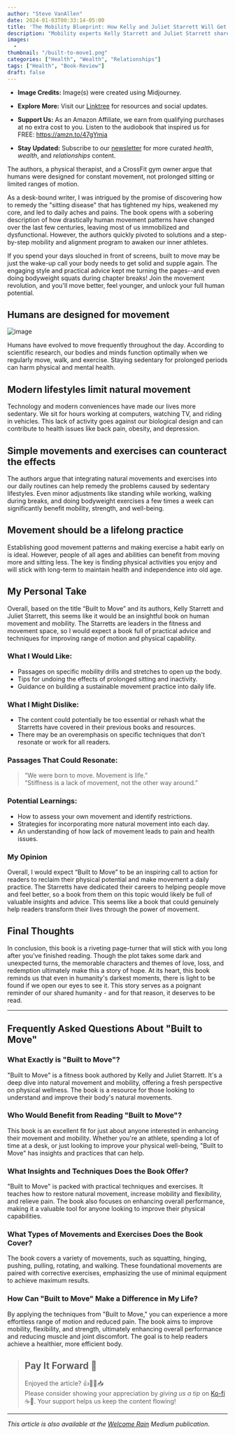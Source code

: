```yaml
---
author: "Steve VanAllen"
date: 2024-01-03T00:33:14-05:00
title: 'The Mobility Blueprint: How Kelly and Juliet Starrett Will Get You Strong, Flexible, and Built to Move'
description: "Mobility experts Kelly Starrett and Juliet Starrett share practical strategies for improving movement and reclaiming physical freedom in their new book 'Built to Move' - an essential guide for anyone looking to move better, feel better, and discover their physical potential."
images:
  - 
thumbnail: "/built-to-move1.png"
categories: ["Health", "Wealth", "Relationships"]
tags: ["Health", "Book-Review"]
draft: false
---
```


- **Image Credits:** Image(s) were created using Midjourney.

- **Explore More:** Visit our [Linktree](https://linktr.ee/welcomerain) for resources and social updates.

- **Support Us:** As an Amazon Affiliate, we earn from qualifying purchases at no extra cost to you.  Listen to the audiobook that inspired us for FREE: https://amzn.to/47gYmja

- **Stay Updated:** Subscribe to our [newsletter](http://eepurl.com/iGVUjI) for more curated _health_, _wealth_, and _relationships_ content.

The authors, a physical therapist, and a CrossFit gym owner argue that humans were designed for constant movement, not prolonged sitting or limited ranges of motion. 

As a desk-bound writer, I was intrigued by the promise of discovering how to remedy the "sitting disease" that has tightened my hips, weakened my core, and led to daily aches and pains. The book opens with a sobering description of how drastically human movement patterns have changed over the last few centuries, leaving most of us immobilized and dysfunctional. However, the authors quickly pivoted to solutions and a step-by-step mobility and alignment program to awaken our inner athletes.

If you spend your days slouched in front of screens, built to move may be just the wake-up call your body needs to get solid and supple again. The engaging style and practical advice kept me turning the pages--and even doing bodyweight squats during chapter breaks! Join the movement revolution, and you'll move better, feel younger, and unlock your full human potential.

## Humans are designed for movement  

![image](/built-to-move2.png)

Humans have evolved to move frequently throughout the day. According to scientific research, our bodies and minds function optimally when we regularly move, walk, and exercise. Staying sedentary for prolonged periods can harm physical and mental health.

## Modern lifestyles limit natural movement  

Technology and modern conveniences have made our lives more sedentary. We sit for hours working at computers, watching TV, and riding in vehicles. This lack of activity goes against our biological design and can contribute to health issues like back pain, obesity, and depression.  

## Simple movements and exercises can counteract the effects  

The authors argue that integrating natural movements and exercises into our daily routines can help remedy the problems caused by sedentary lifestyles. Even minor adjustments like standing while working, walking during breaks, and doing bodyweight exercises a few times a week can significantly benefit mobility, strength, and well-being. 

## Movement should be a lifelong practice  

Establishing good movement patterns and making exercise a habit early on is ideal. However, people of all ages and abilities can benefit from moving more and sitting less. The key is finding physical activities you enjoy and will stick with long-term to maintain health and independence into old age.

## My Personal Take  

Overall, based on the title “Built to Move” and its authors, Kelly Starrett and Juliet Starrett, this seems like it would be an insightful book on human movement and mobility. The Starretts are leaders in the fitness and movement space, so I would expect a book full of practical advice and techniques for improving range of motion and physical capability.

### What I Would Like:  

* Passages on specific mobility drills and stretches to open up the body. 
* Tips for undoing the effects of prolonged sitting and inactivity.
* Guidance on building a sustainable movement practice into daily life.

### What I Might Dislike:  

* The content could potentially be too essential or rehash what the Starretts have covered in their previous books and resources.
* There may be an overemphasis on specific techniques that don't resonate or work for all readers.  

### Passages That Could Resonate:   

> “We were born to move. Movement is life.”   
> “Stiffness is a lack of movement, not the other way around.”  

### Potential Learnings:  

* How to assess your own movement and identify restrictions. 
* Strategies for incorporating more natural movement into each day.
* An understanding of how lack of movement leads to pain and health issues.

### My Opinion 

Overall, I would expect “Built to Move” to be an inspiring call to action for readers to reclaim their physical potential and make movement a daily practice. The Starretts have dedicated their careers to helping people move and feel better, so a book from them on this topic would likely be full of valuable insights and advice. This seems like a book that could genuinely help readers transform their lives through the power of movement.

## Final Thoughts  

In conclusion, this book is a riveting page-turner that will stick with you long after you've finished reading. Though the plot takes some dark and unexpected turns, the memorable characters and themes of love, loss, and redemption ultimately make this a story of hope. At its heart, this book reminds us that even in humanity's darkest moments, there is light to be found if we open our eyes to see it. This story serves as a poignant reminder of our shared humanity - and for that reason, it deserves to be read.

---

## Frequently Asked Questions About "Built to Move"

### What Exactly is "Built to Move"?
"Built to Move" is a fitness book authored by Kelly and Juliet Starrett. It's a deep dive into natural movement and mobility, offering a fresh perspective on physical wellness. The book is a resource for those looking to understand and improve their body's natural movements.

### Who Would Benefit from Reading "Built to Move"?
This book is an excellent fit for just about anyone interested in enhancing their movement and mobility. Whether you're an athlete, spending a lot of time at a desk, or just looking to improve your physical well-being, "Built to Move" has insights and practices that can help.

### What Insights and Techniques Does the Book Offer?
"Built to Move" is packed with practical techniques and exercises. It teaches how to restore natural movement, increase mobility and flexibility, and relieve pain. The book also focuses on enhancing overall performance, making it a valuable tool for anyone looking to improve their physical capabilities.

### What Types of Movements and Exercises Does the Book Cover?
The book covers a variety of movements, such as squatting, hinging, pushing, pulling, rotating, and walking. These foundational movements are paired with corrective exercises, emphasizing the use of minimal equipment to achieve maximum results.

### How Can "Built to Move" Make a Difference in My Life?
By applying the techniques from "Built to Move," you can experience a more effortless range of motion and reduced pain. The book aims to improve mobility, flexibility, and strength, ultimately enhancing overall performance and reducing muscle and joint discomfort. The goal is to help readers achieve a healthier, more efficient body.

> ## Pay It Forward 🌟
> Enjoyed the article? 👍💬👏📥  
> Please consider showing your appreciation by _giving us a tip_ on [Ko-fi](https://ko-fi.com/welcomerain) ☕️🎉.  Your support helps us keep the content flowing!

---

_This article is also available at the [Welcome Rain](https://medium.welcomerain.pub) Medium publication._
